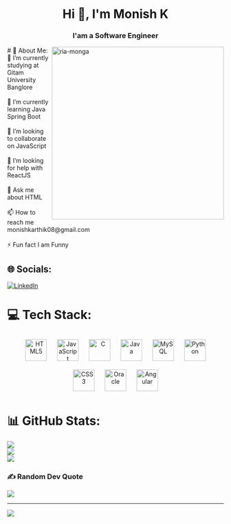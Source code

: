 <h1 align="center">Hi 👋, I'm Monish K</h1>
<h3 align="center">I'am a Software Engineer</h3>

<img align="right" src="https://user-images.githubusercontent.com/101971617/233703855-8e04cd8d-1c1e-4600-9dca-3aa9cacaac76.png" alt="ria-monga" height="400" style="max-width: 100%;">
 # 💫 About Me:
🔭 I’m currently studying at Gitam University Banglore<br><br>🌱 I’m currently learning Java Spring Boot<br><br>👯 I’m looking to collaborate on JavaScript<br><br>🤝 I’m looking for help with ReactJS<br><br>💬 Ask me about HTML<br><br>📫 How to reach me monishkarthik08@gmail.com<br><br>⚡ Fun fact I am Funny


## 🌐 Socials:
[![LinkedIn](https://img.shields.io/badge/LinkedIn-%230077B5.svg?logo=linkedin&logoColor=white)](https://linkedin.com/in/https://www.linkedin.com/in/monish-karthik-61ba92238/) 

# 💻 Tech Stack:
<div align="center">  
<a href="https://en.wikipedia.org/wiki/HTML5" target="_blank"><img style="margin: 10px" src="https://profilinator.rishav.dev/skills-assets/html5-original-wordmark.svg" alt="HTML5" height="50" /></a>  
<a href="https://www.javascript.com/" target="_blank"><img style="margin: 10px" src="https://profilinator.rishav.dev/skills-assets/javascript-original.svg" alt="JavaScript" height="50" /></a>  
<a href="https://www.cprogramming.com/" target="_blank"><img style="margin: 10px" src="https://profilinator.rishav.dev/skills-assets/c-original.svg" alt="C" height="50" /></a>  
<a href="https://www.java.com/" target="_blank"><img style="margin: 10px" src="https://profilinator.rishav.dev/skills-assets/java-original-wordmark.svg" alt="Java" height="50" /></a>  
<a href="https://www.mysql.com/" target="_blank"><img style="margin: 10px" src="https://profilinator.rishav.dev/skills-assets/mysql-original-wordmark.svg" alt="MySQL" height="50" /></a>  
<a href="https://www.python.org/" target="_blank"><img style="margin: 10px" src="https://profilinator.rishav.dev/skills-assets/python-original.svg" alt="Python" height="50" /></a>  
<a href="https://www.w3schools.com/css/" target="_blank"><img style="margin: 10px" src="https://profilinator.rishav.dev/skills-assets/css3-original-wordmark.svg" alt="CSS3" height="50" /></a>  
<a href="https://www.oracle.com/in/index.html" target="_blank"><img style="margin: 10px" src="https://profilinator.rishav.dev/skills-assets/oracle-original.svg" alt="Oracle" height="50" /></a>  
<a href="https://angular.io/" target="_blank"><img style="margin: 10px" src="https://profilinator.rishav.dev/skills-assets/angularjs-original.svg" alt="Angular" height="50" /></a>  
</div> 
 
 
# 📊 GitHub Stats:
![](https://github-readme-stats.vercel.app/api?username=monish-karthik11&theme=dark&hide_border=false&include_all_commits=false&count_private=false)<br/>
![](https://github-readme-streak-stats.herokuapp.com/?user=monish-karthik11&theme=dark&hide_border=false)<br/>
![](https://github-readme-stats.vercel.app/api/top-langs/?username=monish-karthik11&theme=dark&hide_border=false&include_all_commits=false&count_private=false&layout=compact)

### ✍️ Random Dev Quote
![](https://quotes-github-readme.vercel.app/api?type=horizontal&theme=radical)

---
[![](https://visitcount.itsvg.in/api?id=monish-karthik11&icon=0&color=0)](https://visitcount.itsvg.in)

<!-- Proudly created with GPRM ( https://gprm.itsvg.in ) -->
